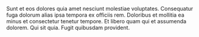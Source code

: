 Sunt et eos dolores quia amet nesciunt molestiae voluptates. Consequatur fuga dolorum alias ipsa tempora ex officiis rem. Doloribus et mollitia ea minus et consectetur tenetur tempore. Et libero quam qui et assumenda dolorem. Qui sit quia. Fugit quibusdam provident.